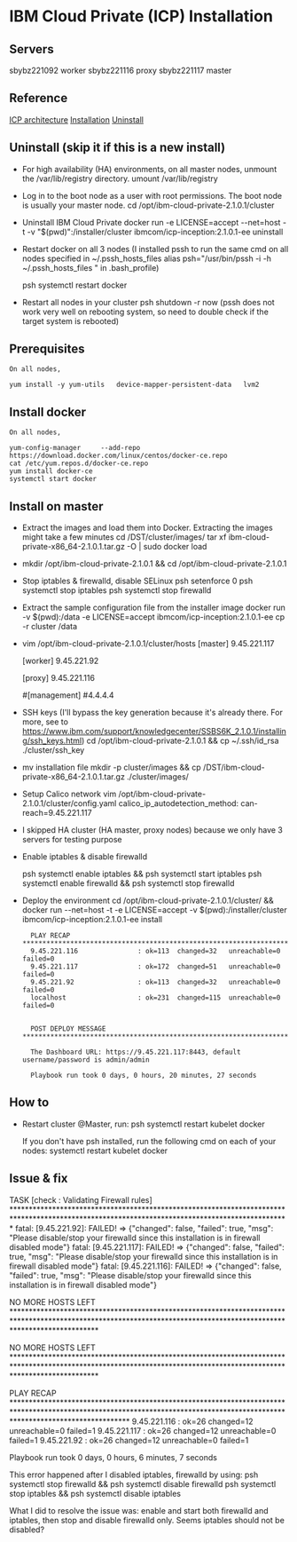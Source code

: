 # IBM Cloud Private (ICP) Installation

## Servers

sbybz221092 worker
sbybz221116 proxy
sbybz221117 master

## Reference

[ICP architecture](https://www.ibm.com/support/knowledgecenter/SSBS6K_2.1.0.1/getting_started/architecture.html)
[Installation](https://www.ibm.com/support/knowledgecenter/SSBS6K_2.1.0.1/installing/install_containers.html)
[Uninstall](https://www.ibm.com/support/knowledgecenter/SSBS6K_2.1.0.1/installing/uninstall.html)

## Uninstall (skip it if this is a new install)

* For high availability (HA) environments, on all master nodes, unmount the /var/lib/registry directory.
    umount /var/lib/registry

* Log in to the boot node as a user with root permissions. The boot node is usually your master node. 
    cd /opt/ibm-cloud-private-2.1.0.1/cluster

* Uninstall IBM Cloud Private
    docker run -e LICENSE=accept --net=host -t -v "$(pwd)":/installer/cluster ibmcom/icp-inception:2.1.0.1-ee uninstall

* Restart docker on all 3 nodes
    (I installed pssh to run the same cmd on all nodes specified in ~/.pssh_hosts_files
    alias psh="/usr/bin/pssh -i -h ~/.pssh_hosts_files " in .bash_profile)

    psh systemctl restart docker

* Restart all nodes in your cluster
    psh shutdown -r now 
    (pssh does not work very well on rebooting system, so need to double check if the target system is rebooted)

## Prerequisites

    On all nodes,

    yum install -y yum-utils   device-mapper-persistent-data   lvm2

## Install docker

    On all nodes,

    yum-config-manager     --add-repo     https://download.docker.com/linux/centos/docker-ce.repo
    cat /etc/yum.repos.d/docker-ce.repo
    yum install docker-ce
    systemctl start docker

## Install on master

* Extract the images and load them into Docker. Extracting the images might take a few minutes
    cd /DST/cluster/images/
    tar xf ibm-cloud-private-x86_64-2.1.0.1.tar.gz -O | sudo docker load

* mkdir /opt/ibm-cloud-private-2.1.0.1 && cd /opt/ibm-cloud-private-2.1.0.1

* Stop iptables & firewalld, disable SELinux
    psh setenforce  0
    psh systemctl stop iptables
    psh systemctl stop firewalld

* Extract the sample configuration file from the installer image
    docker run -v $(pwd):/data -e LICENSE=accept ibmcom/icp-inception:2.1.0.1-ee cp -r cluster /data

* vim /opt/ibm-cloud-private-2.1.0.1/cluster/hosts
    [master]
    9.45.221.117

    [worker]
    9.45.221.92

    [proxy]
    9.45.221.116

    #[management]
    #4.4.4.4

* SSH keys
    (I'll bypass the key generation because it's already there. For more, see to https://www.ibm.com/support/knowledgecenter/SSBS6K_2.1.0.1/installing/ssh_keys.html)
    cd /opt/ibm-cloud-private-2.1.0.1 && cp ~/.ssh/id_rsa ./cluster/ssh_key

* mv installation file
    mkdir -p cluster/images && cp /DST/ibm-cloud-private-x86_64-2.1.0.1.tar.gz  ./cluster/images/

* Setup Calico network
    vim /opt/ibm-cloud-private-2.1.0.1/cluster/config.yaml
    calico_ip_autodetection_method: can-reach=9.45.221.117

* I skipped HA cluster (HA master, proxy nodes) because we only have 3 servers for testing purpose

* Enable iptables & disable firewalld

    psh systemctl enable iptables && psh systemctl start iptables
    psh systemctl enable firewalld && psh systemctl stop firewalld

* Deploy the environment
    cd /opt/ibm-cloud-private-2.1.0.1/cluster/ && docker run --net=host -t -e LICENSE=accept -v $(pwd):/installer/cluster ibmcom/icp-inception:2.1.0.1-ee install

        PLAY RECAP *****************************************************************************************************************************************************************************
        9.45.221.116               : ok=113  changed=32   unreachable=0    failed=0
        9.45.221.117               : ok=172  changed=51   unreachable=0    failed=0
        9.45.221.92                : ok=113  changed=32   unreachable=0    failed=0
        localhost                  : ok=231  changed=115  unreachable=0    failed=0


        POST DEPLOY MESSAGE ********************************************************************************************************************************************************************

        The Dashboard URL: https://9.45.221.117:8443, default username/password is admin/admin

        Playbook run took 0 days, 0 hours, 20 minutes, 27 seconds

## How to

* Restart cluster
    @Master, run:
    psh systemctl restart kubelet docker

    If you don't have psh installed, run the following cmd on each of your nodes:
    systemctl restart kubelet docker

## Issue & fix

TASK [check : Validating Firewall rules] ***********************************************************************************************************************************************
fatal: [9.45.221.92]: FAILED! => {"changed": false, "failed": true, "msg": "Please disable/stop your firewalld since this installation is in firewall disabled mode"}
fatal: [9.45.221.117]: FAILED! => {"changed": false, "failed": true, "msg": "Please disable/stop your firewalld since this installation is in firewall disabled mode"}
fatal: [9.45.221.116]: FAILED! => {"changed": false, "failed": true, "msg": "Please disable/stop your firewalld since this installation is in firewall disabled mode"}

NO MORE HOSTS LEFT *********************************************************************************************************************************************************************

NO MORE HOSTS LEFT *********************************************************************************************************************************************************************

PLAY RECAP *****************************************************************************************************************************************************************************
9.45.221.116               : ok=26   changed=12   unreachable=0    failed=1
9.45.221.117               : ok=26   changed=12   unreachable=0    failed=1
9.45.221.92                : ok=26   changed=12   unreachable=0    failed=1

Playbook run took 0 days, 0 hours, 6 minutes, 7 seconds

This error happened after I disabled iptables, firewalld by using: 
psh systemctl stop firewalld && psh systemctl disable firewalld
psh systemctl stop iptables && psh systemctl disable iptables

What I did to resolve the issue was:
enable and start both firewalld and iptables, then stop and disable firewalld only. Seems iptables should not be disabled?



